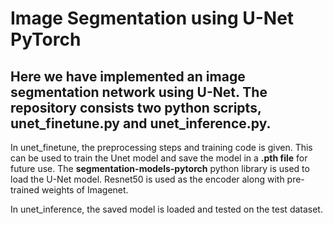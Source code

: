 # Image Segmentation using U-Net PyTorch 

## Here we have implemented an image segmentation network using U-Net. The repository consists two python scripts, unet_finetune.py and unet_inference.py.

In unet_finetune, the preprocessing steps and training code is given. This can be used to train the Unet model and save the model in a __.pth file__ for future use. The __segmentation-models-pytorch__ python library is used to load the U-Net model. Resnet50 is used as the encoder along with pre-trained weights of Imagenet.  

In unet_inference, the saved model is loaded and tested on the test dataset.
